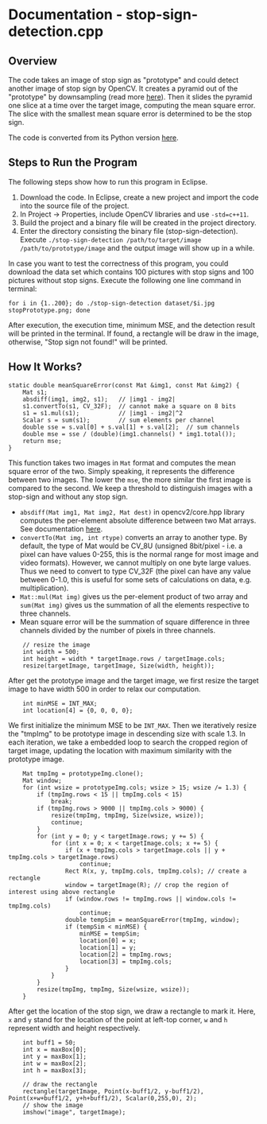 # Documentation - stop-sign-detection.cpp

## Overview

The code takes an image of stop sign as "prototype" and could detect another image of stop sign by OpenCV. It creates a pyramid out of the "prototype" by downsampling (read more [here](https://en.wikipedia.org/wiki/Pyramid_(image_processing))). Then it slides the pyramid one slice at a time over the target image, computing the mean square error. The slice with the smallest mean square error is determined to be the stop sign.

The code is converted from its Python version [here](https://github.com/mbasilyan/Stop-Sign-Detection).

## Steps to Run the Program

The following steps show how to run this program in Eclipse.

1. Download the code. In Eclipse, create a new project and import the code into the source file of the project.
2. In Project -> Properties, include OpenCV libraries and use `-std=c++11`.
3. Build the project and a binary file will be created in the project directory.
4. Enter the directory consisting the binary file (stop-sign-detection). Execute `./stop-sign-detection /path/to/target/image /path/to/prototype/image` and the output image will show up in a while.

In case you want to test the correctness of this program, you could download the data set which contains 100 pictures with stop signs and 100 pictures without stop signs. Execute the following one line command in terminal:

```
for i in {1..200}; do ./stop-sign-detection dataset/$i.jpg stopPrototype.png; done
```

After execution, the execution time, minimum MSE, and the detection result will be printed in the terminal. If found, a rectangle will be draw in the image, otherwise, "Stop sign not found!" will be printed.

## How It Works?

```
static double meanSquareError(const Mat &img1, const Mat &img2) {
    Mat s1;
    absdiff(img1, img2, s1);   // |img1 - img2|
    s1.convertTo(s1, CV_32F);  // cannot make a square on 8 bits
    s1 = s1.mul(s1);           // |img1 - img2|^2
    Scalar s = sum(s1);        // sum elements per channel
    double sse = s.val[0] + s.val[1] + s.val[2];  // sum channels
    double mse = sse / (double)(img1.channels() * img1.total());
    return mse;
}
```

This function takes two images in `Mat` format and computes the mean square error of the two. Simply speaking, it represents the difference between two images. The lower the `mse`, the more similar the first image is compared to the second. We keep a threshold to distinguish images with a stop-sign and without any stop sign.

- `absdiff(Mat img1, Mat img2, Mat dest)` in opencv2/core.hpp library computes the per-element absolute difference between two Mat arrays. See documentation [here](https://docs.opencv.org/java/2.4.9/org/opencv/core/Core.html#absdiff(org.opencv.core.Mat,%20org.opencv.core.Mat,%20org.opencv.core.Mat)).
- `convertTo(Mat img, int rtype)` converts an array to another type. By default, the type of Mat would be CV_8U (unsigned 8bit/pixel - i.e. a pixel can have values 0-255, this is the normal range for most image and video formats). However, we cannot multiply on one byte large values. Thus we need to convert to type CV_32F (the pixel can have any value between 0-1.0, this is useful for some sets of calculations on data, e.g. multiplication).
- `Mat::mul(Mat img)` gives us the per-element product of two array and `sum(Mat img)` gives us the summation of all the elements respective to three channels. 
- Mean square error will be the summation of square difference in three channels divided by the number of pixels in three channels.

```
    // resize the image
    int width = 500;
    int height = width * targetImage.rows / targetImage.cols;
    resize(targetImage, targetImage, Size(width, height));
```

After get the prototype image and the target image, we first resize the target image to have width 500 in order to relax our computation.

```
    int minMSE = INT_MAX;
    int location[4] = {0, 0, 0, 0};
```

We first initialize the minimum MSE to be `INT_MAX`. Then we iteratively resize the "tmpImg" to be prototype image in descending size with scale 1.3. In each iteration, we take a embedded loop to search the cropped region of target image, updating the location with maximum similarity with the prototype image.

```
    Mat tmpImg = prototypeImg.clone();
    Mat window;
    for (int wsize = prototypeImg.cols; wsize > 15; wsize /= 1.3) {
        if (tmpImg.rows < 15 || tmpImg.cols < 15)
            break;
        if (tmpImg.rows > 9000 || tmpImg.cols > 9000) {
            resize(tmpImg, tmpImg, Size(wsize, wsize)); 
            continue;
        }
        for (int y = 0; y < targetImage.rows; y += 5) {
            for (int x = 0; x < targetImage.cols; x += 5) {
            	if (x + tmpImg.cols > targetImage.cols || y + tmpImg.cols > targetImage.rows)
            	    continue;
                Rect R(x, y, tmpImg.cols, tmpImg.cols); // create a rectangle
                window = targetImage(R); // crop the region of interest using above rectangle
                if (window.rows != tmpImg.rows || window.cols != tmpImg.cols)
                    continue;
                double tempSim = meanSquareError(tmpImg, window);
                if (tempSim < minMSE) {
                    minMSE = tempSim;
                    location[0] = x;
                    location[1] = y;
                    location[2] = tmpImg.rows;
                    location[3] = tmpImg.cols;
                }
            }
        }
        resize(tmpImg, tmpImg, Size(wsize, wsize));
    }
```

After get the location of the stop sign, we draw a rectangle to mark it. Here, `x` and `y` stand for the location of the point at left-top corner, `w` and `h` represent width and height respectively.

```
    int buff1 = 50;
    int x = maxBox[0];
    int y = maxBox[1];
    int w = maxBox[2];
    int h = maxBox[3];

    // draw the rectangle
    rectangle(targetImage, Point(x-buff1/2, y-buff1/2), Point(x+w+buff1/2, y+h+buff1/2), Scalar(0,255,0), 2);
    // show the image
    imshow("image", targetImage);
```
